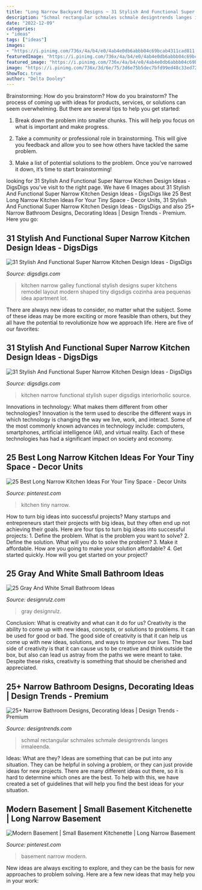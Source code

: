 ```yaml
---
title: "Long Narrow Backyard Designs ~ 31 Stylish And Functional Super Narrow Kitchen Design Ideas"
description: "Schmal rectangular schmales schmale designtrends langes irmaleenda"
date: "2022-12-09"
categories:
- "ideas"
tags: ["ideas"]
images:
- "https://i.pinimg.com/736x/4a/b4/e0/4ab4e0db6abbb04c69bcab4311cad811.jpg"
featuredImage: "https://i.pinimg.com/736x/4a/b4/e0/4ab4e0db6abbb04c69bcab4311cad811.jpg"
featured_image: "https://i.pinimg.com/736x/4a/b4/e0/4ab4e0db6abbb04c69bcab4311cad811.jpg"
image: "https://i.pinimg.com/736x/3d/6e/75/3d6e75b5dec7bfd99ed48c33ed7207c4.jpg"
ShowToc: true
author: "Delta Dooley"
---
```



Brainstorming: How do you brainstorm?
How do you brainstorm? The process of coming up with ideas for products, services, or solutions can seem overwhelming. But there are several tips to help you get started:
1. Break down the problem into smaller chunks. This will help you focus on what is important and make progress.

2. Take a community or professional role in brainstorming. This will give you feedback and allow you to see how others have tackled the same problem.

3. Make a list of potential solutions to the problem. Once you’ve narrowed it down, it’s time to start brainstorming!

	

		
looking for 31 Stylish And Functional Super Narrow Kitchen Design Ideas - DigsDigs you've visit to the right page. We have 6 Images about 31 Stylish And Functional Super Narrow Kitchen Design Ideas - DigsDigs like 25 Best Long Narrow Kitchen Ideas For Your Tiny Space - Decor Units, 31 Stylish And Functional Super Narrow Kitchen Design Ideas - DigsDigs and also 25+ Narrow Bathroom Designs, Decorating Ideas | Design Trends - Premium. Here you go:
		
    
## 31 Stylish And Functional Super Narrow Kitchen Design Ideas - DigsDigs

<img loading=lazy src="http://www.digsdigs.com/photos/stylish-and-functional-narrow-kitchen-design-ideas-18.jpg" onerror="this.onerror=null;this.src='https://tse2.mm.bing.net/th?id=OIP.maRX_cTVAdmDt4lxyezZvAHaK2&amp;pid=15.1';" alt="31 Stylish And Functional Super Narrow Kitchen Design Ideas - DigsDigs">

_Source: digsdigs.com_

>kitchen narrow galley functional stylish designs super kitchens remodel layout modern shaped tiny digsdigs cozinha area pequenas idea apartment lot. 

	

There are always new ideas to consider, no matter what the subject. Some of these ideas may be more exciting or more feasible than others, but they all have the potential to revolutionize how we approach life. Here are five of our favorites: 

    
## 31 Stylish And Functional Super Narrow Kitchen Design Ideas - DigsDigs

<img loading=lazy src="http://www.digsdigs.com/photos/stylish-and-functional-narrow-kitchen-design-ideas-13-554x739.jpg" onerror="this.onerror=null;this.src='https://tse2.mm.bing.net/th?id=OIP.9JG__Da9odZR8WePSGb_AgHaJ4&amp;pid=15.1';" alt="31 Stylish And Functional Super Narrow Kitchen Design Ideas - DigsDigs">

_Source: digsdigs.com_

>kitchen narrow functional stylish super digsdigs interiorholic source. 

	

Innovations in technology: What makes them different from other technologies?
Innovation is the term used to describe the different ways in which technology is changing the way we live, work, and interact. Some of the most commonly known advances in technology include: computers, smartphones, artificial intelligence (AI), and virtual reality. Each of these technologies has had a significant impact on society and economy.

    
## 25 Best Long Narrow Kitchen Ideas For Your Tiny Space - Decor Units

<img loading=lazy src="https://i.pinimg.com/736x/4a/b4/e0/4ab4e0db6abbb04c69bcab4311cad811.jpg" onerror="this.onerror=null;this.src='https://tse1.mm.bing.net/th?id=OIP.aNUsD3xHkeT4hxq0hBnTRgHaJ4&amp;pid=15.1';" alt="25 Best Long Narrow Kitchen Ideas For Your Tiny Space - Decor Units">

_Source: pinterest.com_

>kitchen tiny narrow. 

	

How to turn big ideas into successful projects?
Many startups and entrepreneurs start their projects with big ideas, but they often end up not achieving their goals. Here are four tips to turn big ideas into successful projects: 1. Define the problem. What is the problem you want to solve? 2. Define the solution. What will you do to solve the problem? 3. Make it affordable. How are you going to make your solution affordable? 4. Get started quickly. How will you get started on your project?

    
## 25 Gray And White Small Bathroom Ideas

<img loading=lazy src="https://cdn.designrulz.com/wp-content/uploads/2015/07/bathroom-designrulz-27.jpg" onerror="this.onerror=null;this.src='https://tse4.mm.bing.net/th?id=OIP.OT5SDwheOM2hgLU9mkdPIgHaJ4&amp;pid=15.1';" alt="25 Gray And White Small Bathroom Ideas">

_Source: designrulz.com_

>gray designrulz. 

	

Conclusion: What is creativity and what can it do for us?
Creativity is the ability to come up with new ideas, concepts, or solutions to problems. It can be used for good or bad. The good side of creativity is that it can help us come up with new ideas, solutions, and ways to improve our lives. The bad side of creativity is that it can cause us to be creative and think outside the box, but also can lead us astray from the paths we were meant to take. Despite these risks, creativity is something that should be cherished and appreciated.

    
## 25+ Narrow Bathroom Designs, Decorating Ideas | Design Trends - Premium

<img loading=lazy src="https://images.designtrends.com/wp-content/uploads/2016/02/08064521/Green-narrow-bathroom-design.jpg" onerror="this.onerror=null;this.src='https://tse1.mm.bing.net/th?id=OIP.KnEGE2jJwroeeX_QiIprQwHaJ4&amp;pid=15.1';" alt="25+ Narrow Bathroom Designs, Decorating Ideas | Design Trends - Premium">

_Source: designtrends.com_

>schmal rectangular schmales schmale designtrends langes irmaleenda. 

	

Ideas: What are they?
Ideas are something that can be put into any situation. They can be helpful in solving a problem, or they can just provide ideas for new projects. There are many different ideas out there, so it is hard to determine which ones are the best. To help with this, we have created a set of guidelines that will help you find the best ideas for your situation.

    
## Modern Basement | Small Basement Kitchenette | Long Narrow Basement

<img loading=lazy src="https://i.pinimg.com/736x/3d/6e/75/3d6e75b5dec7bfd99ed48c33ed7207c4.jpg" onerror="this.onerror=null;this.src='https://tse3.mm.bing.net/th?id=OIP.TRqyo8CHBHEVLMUR1cS9dQHaJ3&amp;pid=15.1';" alt="Modern Basement | Small Basement Kitchenette | Long Narrow Basement">

_Source: pinterest.com_

>basement narrow modern. 

	

New ideas are always exciting to explore, and they can be the basis for new approaches to problem solving. Here are a few new ideas that may help you in your work: 


